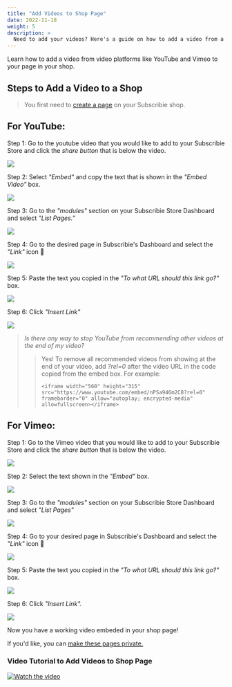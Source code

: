 ```yaml
---
title: "Add Videos to Shop Page"
date: 2022-11-18
weight: 5
description: >
  Need to add your videos? Here's a guide on how to add a video from a video platform to a page on your shop.
---
```


Learn how to add a video from video platforms like YouTube and Vimeo to your page in your shop. 

## Steps to Add a Video to a Shop

>You first need to [create a page](https://docs.subscribie.co.uk/docs/tasks/create-shop-page/) on your Subscribie shop.

## For YouTube:

Step 1: Go to the youtube video that you would like to add to your Subscribie Store and click the *share button* that is below the video.

![](https://subscribie.co.uk/blog/content/images/2022/11/image-104.png)

Step 2: Select *"Embed"* and copy the text that is shown in the *"Embed Video"* box.

![](https://subscribie.co.uk/blog/content/images/2022/11/image-105.png)

Step 3: Go to the *"modules"* section on your Subscribie Store Dashboard and select *"List Pages."*

![](https://subscribie.co.uk/blog/content/images/size/w1000/2022/11/image-106.png)

Step 4: Go to the desired page in Subscribie's Dashboard and select the *"Link"* icon 🔗

![](https://subscribie.co.uk/blog/content/images/size/w1000/2022/11/image-107.png)

Step 5: Paste the text you copied in the *"To what URL should this link go?"* box. 

![](https://subscribie.co.uk/blog/content/images/size/w1000/2022/11/image-109.png)

Step 6: Click *"Insert Link"* 

![](https://subscribie.co.uk/blog/content/images/size/w1000/2022/11/image-110.png)

>*Is there any way to stop YouTube from recommending other videos at the end of my video?*
>>Yes! To remove all recommended videos from showing at the end of your video, add *?rel=0* after the video URL in the code copied from the embed box. 
>>For example:
>>
>> ``` <iframe width="560" height="315" src="https://www.youtube.com/embed/nPSa946m2C8?rel=0" frameborder="0" allow="autoplay; encrypted-media" allowfullscreen></iframe> ```

## For Vimeo:
Step 1: Go to the Vimeo video that you would like to add to your Subscribie Store and click the *share button* that is below the video. 

![](https://subscribie.co.uk/blog/content/images/size/w1000/2022/11/image-111.png)

Step 2: Select the text shown in the *"Embed"* box.

![](https://subscribie.co.uk/blog/content/images/size/w1000/2022/11/image-112.png)

Step 3: Go to the *"modules"* section on your Subscribie Store Dashboard and select *"List Pages"*

![](https://subscribie.co.uk/blog/content/images/size/w1000/2022/11/image-113.png)

Step 4: Go to your desired page in Subscribie's Dashboard and select the *"Link"* icon 🔗

![](https://subscribie.co.uk/blog/content/images/size/w1000/2022/11/image-114.png)

Step 5: Paste the text you copied in the *"To what URL should this link go?"* box. 

![](https://subscribie.co.uk/blog/content/images/size/w1000/2022/11/image-115.png)

Step 6: Click *"Insert Link".* 

![](https://subscribie.co.uk/blog/content/images/size/w1000/2022/11/image-116.png)

Now you have a working video embeded in your shop page!

If you'd like, you can [make these pages private.](https://docs.subscribie.co.uk/docs/tasks/create-private-pages/)

### Video Tutorial to Add Videos to Shop Page

[![Watch the video](https://github.com/Subscribie/subscribie/assets/30567984/707006ed-7de4-484a-9d3c-58bcf3205742)](https://youtu.be/mcO-RTmMHzA)